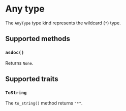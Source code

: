 # Any type

The `AnyType` type kind represents the wildcard (`*`) type.

## Supported methods

### `asdoc()`

Returns `None`.

## Supported traits

### `ToString`

The `to_string()` method returns `"*"`.